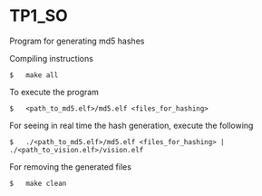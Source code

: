 # TP1_SO

Program for generating md5 hashes

Compiling instructions
```
$   make all
```

To execute the program
```
$   <path_to_md5.elf>/md5.elf <files_for_hashing>
```

For seeing in real time the hash generation, execute the following
```
$   ./<path_to_md5.elf>/md5.elf <files_for_hashing> | ./<path_to_vision.elf>/vision.elf
```

For removing the generated files

```
$   make clean
```

